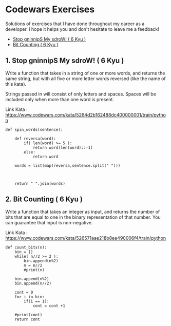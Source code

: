 # Codewars Exercises

Solutions of exercises that I have done throughout my career as a developer. I hope it helps you and don't hesitate to leave me a feedback!

* [Stop gninnipS My sdroW! ( 6 Kyu )](#1)
* [Bit Counting ( 6 Kyu )](#2)

##  1. Stop gninnipS My sdroW! ( 6 Kyu )

Write a function that takes in a string of one or more words, and returns the same string, but with all five or more letter words reversed (like the name of this kata).

Strings passed in will consist of only letters and spaces.
Spaces will be included only when more than one word is present.

Link Kata : https://www.codewars.com/kata/5264d2b162488dc400000001/train/python

```
def spin_words(sentence):
    
    def reversa(word):
        if( len(word) >= 5 ):
            return word[len(word)::-1]
        else:
            return word
    
    words = list(map(reversa,sentence.split(" "))) 
    
    
    
    return " ".join(words)
```

##  2. Bit Counting ( 6 Kyu )

Write a function that takes an integer as input, and returns the number of bits that are equal to one in the binary representation of that number. You can guarantee that input is non-negative.

Link Kata : https://www.codewars.com/kata/526571aae218b8ee490006f4/train/python

```
def count_bits(n):
    bin = []
    while( n//2 >= 2 ):
        bin.append(n%2)
        n = n//2
        #print(n)
    
    bin.append(n%2)
    bin.append(n//2)
    
    cont = 0
    for i in bin:
        if(i == 1):
            cont = cont +1
    
    #print(cont)
    return cont
```
